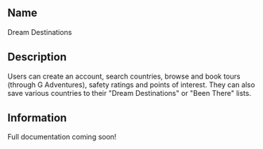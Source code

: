 ## Name
Dream Destinations

## Description
Users can create an account, search countries, browse and book tours (through G Adventures), safety ratings and points of interest. They can also save various countries to their "Dream Destinations" or "Been There" lists. 

## Information
Full documentation coming soon!
